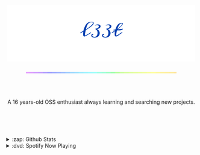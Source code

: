 <p align="center">
  <img
    src="https://raw.githubusercontent.com/73958319/73958319/main/signature.png"
  />
  <p align="center">
  <img
    src="https://raw.githubusercontent.com/73958319/73958319/main/rainbow.gif"
  />
  </p>
</p>
<p align="center">
  <br>
  <br>
  <br>
    A 16 years-old OSS enthusiast always learning and searching new projects.
  <br>
  <br>
  <br>
</p>
<br>
<br>
<details>
<summary>:zap: Github Stats</summary>
<img src="https://github-readme-stats.vercel.app/api?username=73958319&show_icons=true&theme=tokyonight"> 
</details>
<details>
  <summary>:dvd: Spotify Now Playing</summary>
  <img src="https://github-readme-stats.vercel.app/api?username=73958319&show_icons=true&theme=tokyonight
  "> 
  </details>
 
